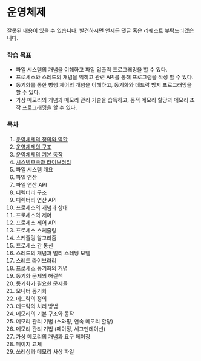 # 운영체제  
잘못된 내용이 있을 수 있습니다. 발견하시면 언제든 댓글 혹은 리퀘스트 부탁드리겠습니다.

### 학습 목표
* 파일 시스템의 개념을 이해하고 파일 입출력 프로그래밍을 할 수 있다.
* 프로세스와 스레드의 개념을 익히고 관련 API를 통해 프로그램을 작성 할 수 있다.
* 동기화를 통한 병행 제어의 개념을 이해하고, 동기화와 데드락 방지 프로그래밍을 할 수 있다.
* 가상 메모리의 개념과 메모리 관리 기술을 습득하고, 동적 메모리 할당과 메모리 조작 프로그래밍을 할 수 있다.

### 목차
1. [운영체제의 정의와 역할](https://github.com/sbh2ch/Operation_System_study/tree/master/1.%20%EC%9A%B4%EC%98%81%EC%B2%B4%EC%A0%9C%EC%9D%98%20%EC%A0%95%EC%9D%98%EC%99%80%20%EC%97%AD%ED%95%A0)
2. [운영체제의 구조](https://github.com/sbh2ch/Operation_System_study/tree/master/2.%20%EC%9A%B4%EC%98%81%EC%B2%B4%EC%A0%9C%EC%9D%98%20%EA%B5%AC%EC%A1%B0)
3. [운영체제의 기본 동작](https://github.com/sbh2ch/Operation_System_study/tree/master/3.%20%EC%9A%B4%EC%98%81%EC%B2%B4%EC%A0%9C%EC%9D%98%20%EA%B8%B0%EB%B3%B8%20%EB%8F%99%EC%9E%91)
4. [시스템호출과 라이브러리]()
5. 파일 시스템 개요
6. 파일 연산
7. 파일 연산 API
8. 디렉터리 구조
9. 디렉터리 연산 API
10. 프로세스의 개념과 상태
11. 프로세스의 제어
12. 프로세스 제어 API
13. 프로세스 스케줄링
14. 스케줄링 알고리즘
15. 프로세스 간 통신
16. 스레드의 개념과 멀티 스레딩 모델
17. 스레드 라이브러리
18. 프로세스 동기화의 개념
19. 동기화 문제의 해결책
20. 동기화가 필요한 문제들
21. 모니터 동기화
22. 데드락의 정의
23. 데드락의 처리 방법
24. 메모리의 기본 구조와 동작
25. 메모리 관리 기법 (스와핑, 연속 메모리 할당)
26. 메모리 관리 기법 (페이징, 세그멘테이션)
27. 가상 메모리의 개념과 요구 페이징
28. 페이지 교체
29. 쓰레싱과 메모리 사상 파일
